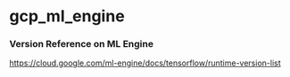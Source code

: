 # gcp_ml_engine

### Version Reference on ML Engine
https://cloud.google.com/ml-engine/docs/tensorflow/runtime-version-list
